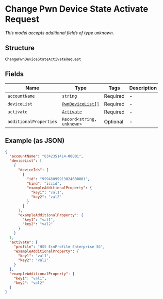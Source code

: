 
# Change Pwn Device State Activate Request

*This model accepts additional fields of type unknown.*

## Structure

`ChangePwnDeviceStateActivateRequest`

## Fields

| Name | Type | Tags | Description |
|  --- | --- | --- | --- |
| `accountName` | `string` | Required | - |
| `deviceList` | [`PwnDeviceList[]`](../../doc/models/pwn-device-list.md) | Required | - |
| `activate` | [`Activate`](../../doc/models/activate.md) | Required | - |
| `additionalProperties` | `Record<string, unknown>` | Optional | - |

## Example (as JSON)

```json
{
  "accountName": "0342351414-00001",
  "deviceList": [
    {
      "deviceIds": [
        {
          "id": "99948099913024600001",
          "kind": "iccid",
          "exampleAdditionalProperty": {
            "key1": "val1",
            "key2": "val2"
          }
        }
      ],
      "exampleAdditionalProperty": {
        "key1": "val1",
        "key2": "val2"
      }
    }
  ],
  "activate": {
    "profile": "HSS EsmProfile Enterprise 5G",
    "exampleAdditionalProperty": {
      "key1": "val1",
      "key2": "val2"
    }
  },
  "exampleAdditionalProperty": {
    "key1": "val1",
    "key2": "val2"
  }
}
```


